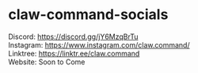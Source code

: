 # claw-command-socials

Discord: https://discord.gg/jY6MzqBrTu <br />
Instagram: https://www.instagram.com/claw.command/ <br />
Linktree: https://linktr.ee/claw.command <br />
Website: Soon to Come <br />
